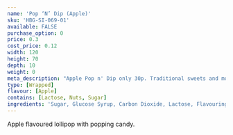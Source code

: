 ```yaml
---
name: 'Pop ‘N’ Dip (Apple)'
sku: 'HBG-SI-069-01'
available: FALSE
purchase_option: 0
price: 0.3
cost_price: 0.12
width: 120
height: 70
depth: 10
weight: 0
meta_description: "Apple Pop n' Dip only 30p. Traditional sweets and more at Humbugs Confectionery Store. Specialists in satisfying your sweet tooth!"
type: [Wrapped]
flavour: [Apple]
contains: [Lactose, Nuts, Sugar]
ingredients: 'Sugar, Glucose Syrup, Carbon Dioxide, Lactose, Flavouring, Colours: E192, E102, E133, E129, E102'
---
```

Apple flavoured lollipop with popping candy.